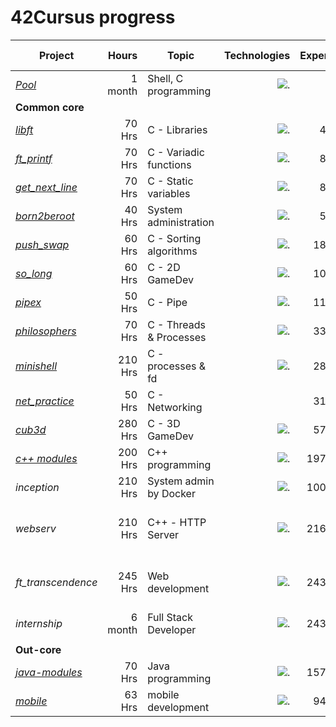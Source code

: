 # 42Cursus progress

[1]: https://github.com/abdeljalil-salhi
[2]: https://github.com/joseph-el
[3]: https://github.com/laila-chk
[4]: https://github.com
[5]: https://github.com/Sagittariu5A
[6]: https://github.com/mihlane
[7]: https://github.com/mustapha-belbiad
[8]: https://github.com/iel-mach

[10]: https://github.com/mtellami/42-cursus/tree/main/1337Pool
[11]: https://github.com/mtellami/42-cursus/tree/main/libft
[12]: https://github.com/mtellami/42-cursus/tree/main/ft_printf
[13]: https://github.com/mtellami/42-cursus/tree/main/get_next_line
[14]: https://github.com/mtellami/42-cursus/tree/main/born2beroot
[15]: https://github.com/mtellami/42-cursus/tree/main/push_swap
[16]: https://github.com/mtellami/42-cursus/tree/main/so_long
[17]: https://github.com/mtellami/42-cursus/tree/main/pipex
[18]: https://github.com/mtellami/42-cursus/tree/main/philosophers
[19]: https://github.com/mtellami/42-cursus/tree/main/minishell
[20]: https://github.com/mtellami/42-cursus/tree/main/net_practice
[21]: https://github.com/mtellami/42-cursus/tree/main/cub3d
[22]: https://github.com/mtellami/42-cursus/tree/main/c%2B%2B
[23]: https://github.com/mtellami/42-cursus/tree/main/java-modules
[24]: https://github.com/mtellami/42-cursus/tree/main/mobile

| Project               | Hours    | Topic                   | Technologies                                               | Experience | Finished At |     Team      |
| --------------------- |---------:| ----------------------- | ---------------------------------------------------------: | ---------: | ----------: | ------------- |
| *[Pool][10]*          | 1 month  | Shell, C programming    | ![.](https://skillicons.dev/icons?i=c,bash,git)            |            | 12-08-2022  |               |
| **Common core**       |          |                         |                                                            |            |             |               |
| *[libft][11]*         | 70 Hrs   | C - Libraries           | ![.](https://skillicons.dev/icons?i=c,,)                   | 462 XP     | 15-10-2022  |               |
| *[ft_printf][12]*     | 70 Hrs   | C - Variadic functions  | ![.](https://skillicons.dev/icons?i=c,,)                   | 882 XP     | 16-10-2022  |               |
| *[get_next_line][13]* | 70 Hrs   | C - Static variables    | ![.](https://skillicons.dev/icons?i=c,,)                   | 882 XP     | 20-10-2022  |               |
| *[born2beroot][14]*   | 40 Hrs   | System administration   | ![.](https://skillicons.dev/icons?i=linux,bash,)           | 577 XP     | 28-10-2022  |               |
| *[push_swap][15]*     | 60 Hrs   | C - Sorting algorithms  | ![.](https://skillicons.dev/icons?i=c,,)                   | 1855 XP    | 15-11-2022  |               |
| *[so_long][16]*       | 60 Hrs   | C - 2D GameDev          | ![.](https://skillicons.dev/icons?i=c,,)                   | 1000 XP    | 24-11-2022  |               |
| *[pipex][17]*         | 50 Hrs   | C - Pipe                | ![.](https://skillicons.dev/icons?i=c,linux,)              | 1142 XP    | 02-12-2022  |               |
| *[philosophers][18]*  | 70 Hrs   | C - Threads & Processes | ![.](https://skillicons.dev/icons?i=c,,)                   | 3360 XP    | 20-12-2022  |               |
| *[minishell][19]*     | 210 Hrs  | C - processes & fd      | ![.](https://skillicons.dev/icons?i=c,bash,)               | 2814 XP    | 05-02-2023  |[Abdeljalil Salhi][1]|
| *[net_practice][20]*  | 50 Hrs   | C - Networking          |                                                            | 3160 XP    | 12-02-2023  |               |
| *[cub3d][21]*         | 280 Hrs  | C - 3D GameDev          | ![.](https://skillicons.dev/icons?i=c,,)                   | 5775 XP    | 20-03-2023  |[Youssef El Idrissi][2]|
| *[c++ modules][22]*   | 200 Hrs  | C++ programming         | ![.](https://skillicons.dev/icons?i=cpp,,)                 | 19702 XP   | 30-05-2023  |               |
| *inception*           | 210 Hrs  | System admin by Docker  | ![.](https://skillicons.dev/icons?i=docker,,)              | 10042 XP   | 21-07-2023  |               |
| *webserv*             | 210 Hrs  | C++ - HTTP Server       | ![.](https://skillicons.dev/icons?i=cpp,nginx,)            | 21630 XP   | 30-08-2023  |[Laila CHOKRI][3] [Malika Aamer][4]|
| *ft_transcendence*    | 245 Hrs  | Web development         | ![.](https://skillicons.dev/icons?i=postgres,nestjs,react) | 24360 XP   | 28-10-2023  |[Jawad][5] [Habibi][6] [Mustapha][7] [Issam][8]|
| *internship*          | 6 month  | Full Stack Developer    | ![.](https://skillicons.dev/icons?i=c,,)                   | 24360 XP   | 22-12-2024  |               |
|                       |          |                         |                                                            |            |             |               |
| **Out-core**          |          |                         |                                                            |            |             |               |
| *[java-modules][23]*  | 70 Hrs   | Java programming        | ![.](https://skillicons.dev/icons?i=java,,)                | 15750 XP   | xx-xx-xx    |               |
| *[mobile][24]*        | 63 Hrs   | mobile development      | ![.](https://skillicons.dev/icons?i=dart,flutter,,)        | 9450 XP    | xx-xx-xx    |               |
